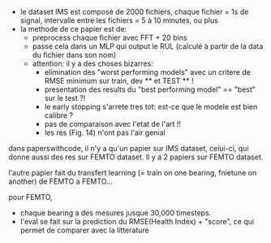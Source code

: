 - le dataset IMS est composé de 2000 fichiers, chaque fichier = 1s de signal, intervalle entre les fichiers = 5 à 10 minutes, ou plus
- la methode de ce papier est de:
    - preprocess chaque fichier avec FFT + 20 bins
    - passe cela dans un MLP qui output le RUL (calculé à partir de la data du fichier dans son nom)
    - attention: il y a des choses bizarres:
        - elimination des "worst performing models" avec un critere de RMSE minimum sur train, dev ** et TEST ** !
        - presentation des results du "best performing model" == "best" sur le test ?!
        - le early stopping s'arrete tres tot: est-ce que le modele est bien calibre ?
        - pas de comparaison avec l'etat de l'art !!
        - les res (Fig. 14) n'ont pas l'air genial

dans paperswithcode, il n'y a qu'un papier sur IMS dataset, celui-ci, qui donne aussi des res sur FEMTO dataset.
Il y a 2 papiers sur FEMTO dataset.

l'autre papier fait du transfert learning (= train on one bearing, fnietune on another) de FEMTO a FEMTO...

pour FEMTO,
- chaque bearing a des mesures jusque 30,000 timesteps.
- l'eval se fait sur la prediction du RMSE(Health Index) + "score", ce qui permet de comparer avec la litterature

